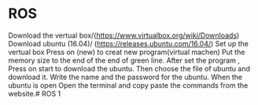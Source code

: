 # ROS



Download the vertual box/(https://www.virtualbox.org/wiki/Downloads)
Download ubuntu (16.04)/ (https://releases.ubuntu.com/16.04/)
Set up the vertual box
Press on (new) to creat new program(virtual machen)
Put the memory size to the end of the end of green line.
After set the program , Press on start to download the ubuntu.
Then choose the file of ubuntu and download it.
Write the name and the password for the ubuntu.
When the ubuntu is open Open the terminal and copy paste the commands from the website.# ROS
1
